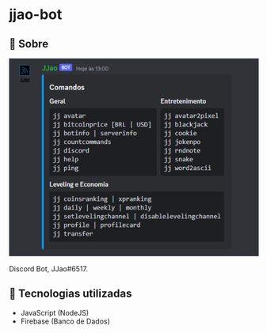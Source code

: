 # jjao-bot

## :scroll: Sobre

<img src="./screenshots/1.png" height="400" />

Discord Bot, JJao#6517.

## :rocket: Tecnologias utilizadas
* JavaScript (NodeJS)
* Firebase (Banco de Dados)